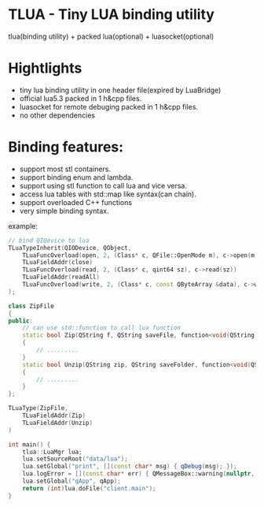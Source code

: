 # TLUA - Tiny LUA binding utility 

tlua(binding utility) + packed lua(optional) + luasocket(optional)


# Hightlights

- tiny lua binding utility in one header file(expired by LuaBridge)
- official lua5.3 packed in 1 h&cpp files.
- luasocket for remote debuging packed in 1 h&cpp files.
- no other dependencies


# Binding features:

- support most stl containers.
- support binding enum and lambda.
- support using stl function to call lua and vice versa.
- access lua tables with std::map like syntax(can chain).
- support overloaded C++ functions
- very simple binding syntax.

example:

```c++
// bind QIQevice to lua
TLuaTypeInherit(QIODevice, QObject,
    TLuaFuncOverload(open, 2, (Class* c, QFile::OpenMode m), c->open(m))
    TLuaFieldAddr(close)
    TLuaFuncOverload(read, 2, (Class* c, qint64 sz), c->read(sz))
    TLuaFieldAddr(readAll)
    TLuaFuncOverload(write, 2, (Class* c, const QByteArray &data), c->write(data))
);

class ZipFile
{
public:
    // can use std::function to call lua function
    static bool Zip(QString f, QString saveFile, function<void(QString)> prog)
    {
        // .........
    }
    static bool Unzip(QString zip, QString saveFolder, function<void(QString, int cur, int total)> prog)
    {
        // .........
    }
};

TLuaType(ZipFile,
    TLuaFieldAddr(Zip)
    TLuaFieldAddr(Unzip)
)

int main() {
    tlua::LuaMgr lua;
    lua.setSourceRoot("data/lua");
    lua.setGlobal("print", [](const char* msg) { qDebug(msg); });
    lua.logError = [](const char* err) { QMessageBox::warning(nullptr, "LUA", err); };
    lua.setGlobal("qApp", qApp);
    return (int)lua.doFile("client.main");
}
    
```
